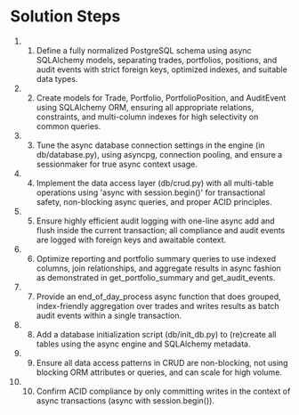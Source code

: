 # Solution Steps

1. 1. Define a fully normalized PostgreSQL schema using async SQLAlchemy models, separating trades, portfolios, positions, and audit events with strict foreign keys, optimized indexes, and suitable data types.

2. 2. Create models for Trade, Portfolio, PortfolioPosition, and AuditEvent using SQLAlchemy ORM, ensuring all appropriate relations, constraints, and multi-column indexes for high selectivity on common queries.

3. 3. Tune the async database connection settings in the engine (in db/database.py), using asyncpg, connection pooling, and ensure a sessionmaker for true async context usage.

4. 4. Implement the data access layer (db/crud.py) with all multi-table operations using 'async with session.begin()' for transactional safety, non-blocking async queries, and proper ACID principles.

5. 5. Ensure highly efficient audit logging with one-line async add and flush inside the current transaction; all compliance and audit events are logged with foreign keys and awaitable context.

6. 6. Optimize reporting and portfolio summary queries to use indexed columns, join relationships, and aggregate results in async fashion as demonstrated in get_portfolio_summary and get_audit_events.

7. 7. Provide an end_of_day_process async function that does grouped, index-friendly aggregation over trades and writes results as batch audit events within a single transaction.

8. 8. Add a database initialization script (db/init_db.py) to (re)create all tables using the async engine and SQLAlchemy metadata.

9. 9. Ensure all data access patterns in CRUD are non-blocking, not using blocking ORM attributes or queries, and can scale for high volume.

10. 10. Confirm ACID compliance by only committing writes in the context of async transactions (async with session.begin()).

